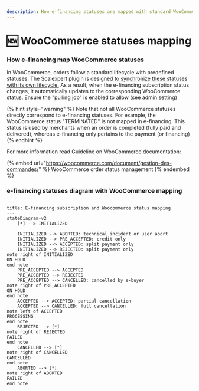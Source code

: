 ```yaml
---
description: How e-financing statuses are mapped with standard WooCommerce statuses
---
```


# 🆕 WooCommerce statuses mapping

### How e-financing map WooCommerce statuses

In WooCommerce, orders follow a standard lifecycle with predefined statuses. The Scalexpert plugin is designed [to synchronize these statuses with its own lifecycle.](woocommerce-statuses-mapping.md#e-financing-statuses-diagram-with-woocommerce-mapping) As a result, when the e-financing subscription status changes, it automatically updates to the corresponding WooCommerce status. Ensure the "pulling job" is enabled to allow (see admin setting)

{% hint style="warning" %}
Note that not all WooCommerce statuses directly correspond to e-financing statuses. For example, the WooCommerce status "TERMINATED" is not mapped in e-financing. This status is used by merchants when an order is completed (fully paid and delivered), whereas e-financing only pertains to the payment (or financing)
{% endhint %}

For more information read Guideline on WooCommerce documentation:

{% embed url="https://woocommerce.com/document/gestion-des-commandes/" %}
WooCommerce order status management
{% endembed %}

### e-financing statuses diagram with WooCommerce mapping

```mermaid
---
title: E-financing subscription and Woocommerce status mapping
---
stateDiagram-v2 
    [*] --> INITIALIZED 

    INITIALIZED --> ABORTED: technical incident or user abort
    INITIALIZED --> PRE_ACCEPTED: credit only
    INITIALIZED --> ACCEPTED: split payment only
    INITIALIZED --> REJECTED: split payment only
note right of INITIALIZED
ON HOLD
end note
    PRE_ACCEPTED --> ACCEPTED
    PRE_ACCEPTED --> REJECTED
    PRE_ACCEPTED --> CANCELLED: cancelled by e-buyer
note right of PRE_ACCEPTED
ON HOLD 
end note
    ACCEPTED --> ACCEPTED: partial cancellation
    ACCEPTED --> CANCELLED: full cancellation
note left of ACCEPTED
PROCESSING
end note
    REJECTED --> [*]
note right of REJECTED
FAILED
end note
    CANCELLED --> [*]
note right of CANCELLED
CANCELLED
end note
    ABORTED --> [*]
note right of ABORTED
FAILED
end note

```

